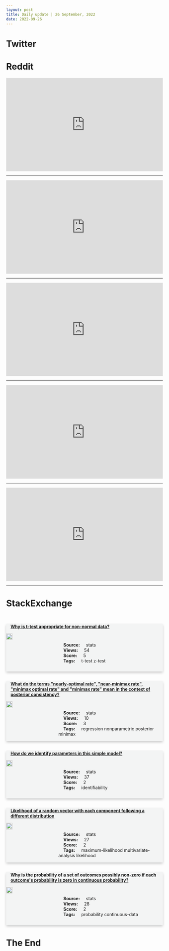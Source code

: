 ```yaml
---
layout: post
title: Daily update | 26 September, 2022
date: 2022-09-26
---
```


<script async src="https://platform.twitter.com/widgets.js" charset="utf-8"></script>


<script src='https://storage.ko-fi.com/cdn/scripts/overlay-widget.js'></script>
<script>
  kofiWidgetOverlay.draw('themldojo', {
    'type': 'floating-chat',
    'floating-chat.donateButton.text': 'Support me',
    'floating-chat.donateButton.background-color': '#f45d22',
    'floating-chat.donateButton.text-color': '#fff'
  });
</script>

# Twitter 

<blockquote class="twitter-tweet"><a href="https://twitter.com/timnitGebru/status/1573878151309971458"></a></blockquote>

<blockquote class="twitter-tweet"><a href="https://twitter.com/KirkDBorne/status/1573855545609842689"></a></blockquote>

<blockquote class="twitter-tweet"><a href="https://twitter.com/PR0GRAMMERHUM0R/status/1574111526868459520"></a></blockquote>

<blockquote class="twitter-tweet"><a href="https://twitter.com/ZaidZamanHamid/status/1574009729248104450"></a></blockquote>

<blockquote class="twitter-tweet"><a href="https://twitter.com/newscientist/status/1573924763118014464"></a></blockquote>

<blockquote class="twitter-tweet"><a href="https://twitter.com/fastdotai/status/1574182032149688325"></a></blockquote>

<blockquote class="twitter-tweet"><a href="https://twitter.com/stanfordnlp/status/1574065536232656897"></a></blockquote>

<blockquote class="twitter-tweet"><a href="https://twitter.com/arXiv_Daily/status/1574022866039087104"></a></blockquote>

<blockquote class="twitter-tweet"><a href="https://twitter.com/arXiv_Daily/status/1573923177516134401"></a></blockquote>

<blockquote class="twitter-tweet"><a href="https://twitter.com/arXiv_Daily/status/1573857029713985537"></a></blockquote>

# Reddit 

<iframe id="reddit-embed" src="https://www.redditmedia.com/r/MachineLearning/comments/xnbv8e/p_enhancing_local_detail_and_cohesion_by?ref_source=embed&amp;ref=share&amp;embed=true" sandbox="allow-scripts allow-same-origin allow-popups" style="border: none;" height="300" width="100%" scrolling="yes"></iframe>
<hr style="width:100%;text-align:left;margin-left:0">
<iframe id="reddit-embed" src="https://www.redditmedia.com/r/datascience/comments/xnjj69/imposter_syndrome_related_what_are_simplest?ref_source=embed&amp;ref=share&amp;embed=true" sandbox="allow-scripts allow-same-origin allow-popups" style="border: none;" height="300" width="100%" scrolling="yes"></iframe>
<hr style="width:100%;text-align:left;margin-left:0">
<iframe id="reddit-embed" src="https://www.redditmedia.com/r/MachineLearning/comments/xn9oqh/p_nvidia_a6000s_from_042h?ref_source=embed&amp;ref=share&amp;embed=true" sandbox="allow-scripts allow-same-origin allow-popups" style="border: none;" height="300" width="100%" scrolling="yes"></iframe>
<hr style="width:100%;text-align:left;margin-left:0">
<iframe id="reddit-embed" src="https://www.redditmedia.com/r/dataengineering/comments/xnamun/do_many_data_engineers_have_masters_degrees?ref_source=embed&amp;ref=share&amp;embed=true" sandbox="allow-scripts allow-same-origin allow-popups" style="border: none;" height="300" width="100%" scrolling="yes"></iframe>
<hr style="width:100%;text-align:left;margin-left:0">
<iframe id="reddit-embed" src="https://www.redditmedia.com/r/dataengineering/comments/xnessl/how_to_prepare_for_data_modeling_in_interview?ref_source=embed&amp;ref=share&amp;embed=true" sandbox="allow-scripts allow-same-origin allow-popups" style="border: none;" height="300" width="100%" scrolling="yes"></iframe>
<hr style="width:100%;text-align:left;margin-left:0">

<style>
.card {
box-shadow: 0 4px 8px 0 rgba(0,0,0,0.2);
transition: 0.3s;
width: 100%;
background-color: #F3F4F4;
}
p{
    margin-left:  3em;
    padding-top: 1em;
}
.part2{
    display: grid;
    grid-template-columns: 1fr 3fr;
}
h4{
    margin: 1em;
}

.card:hover {
box-shadow: 0 8px 16px 0 rgba(0,0,0,0.2);
}
b {
padding: 2px 16px;
}
</style>
  
# StackExchange 


  <br>
  <div class="card">
  <h4><a href='https://stats.stackexchange.com/questions/590023/why-is-t-test-appropriate-for-non-normal-data'>Why is t-test appropriate for non-normal data?</a></h4> 
  <div class="part2">
      <img src="https://cdn.sstatic.net/Sites/stats/Img/apple-touch-icon@2.png?v=344f57aa10cc" alt="Img missing!" style="width:40%">
      <p><b>Source:</b> stats<br><b>Views:</b> 54<br><b>Score:</b> 5<br><b>Tags:</b> <span class="badge badge-dark">t-test</span> <span class="badge badge-dark">z-test</span></p> 
  </div>
  </div>
      
  <br>
  <div class="card">
  <h4><a href='https://stats.stackexchange.com/questions/590044/what-do-the-terms-nearly-optimal-rate-near-minimax-rate-minimax-optimal-r'>What do the terms &quot;nearly-optimal rate&quot;, &quot;near-minimax rate&quot;, &quot;minimax optimal rate&quot; and &quot;minimax rate&quot; mean in the context of posterior consistency?</a></h4> 
  <div class="part2">
      <img src="https://cdn.sstatic.net/Sites/stats/Img/apple-touch-icon@2.png?v=344f57aa10cc" alt="Img missing!" style="width:40%">
      <p><b>Source:</b> stats<br><b>Views:</b> 10<br><b>Score:</b> 3<br><b>Tags:</b> <span class="badge badge-dark">regression</span> <span class="badge badge-dark">nonparametric</span> <span class="badge badge-dark">posterior</span> <span class="badge badge-dark">minimax</span></p> 
  </div>
  </div>
      
  <br>
  <div class="card">
  <h4><a href='https://stats.stackexchange.com/questions/589982/how-do-we-identify-parameters-in-this-simple-model'>How do we identify parameters in this simple model?</a></h4> 
  <div class="part2">
      <img src="https://cdn.sstatic.net/Sites/stats/Img/apple-touch-icon@2.png?v=344f57aa10cc" alt="Img missing!" style="width:40%">
      <p><b>Source:</b> stats<br><b>Views:</b> 37<br><b>Score:</b> 2<br><b>Tags:</b> <span class="badge badge-dark">identifiability</span></p> 
  </div>
  </div>
      
  <br>
  <div class="card">
  <h4><a href='https://stats.stackexchange.com/questions/589986/likelihood-of-a-random-vector-with-each-component-following-a-different-distribu'>Likelihood of a random vector with each component following a different distribution</a></h4> 
  <div class="part2">
      <img src="https://cdn.sstatic.net/Sites/stats/Img/apple-touch-icon@2.png?v=344f57aa10cc" alt="Img missing!" style="width:40%">
      <p><b>Source:</b> stats<br><b>Views:</b> 27<br><b>Score:</b> 2<br><b>Tags:</b> <span class="badge badge-dark">maximum-likelihood</span> <span class="badge badge-dark">multivariate-analysis</span> <span class="badge badge-dark">likelihood</span></p> 
  </div>
  </div>
      
  <br>
  <div class="card">
  <h4><a href='https://stats.stackexchange.com/questions/590041/why-is-the-probability-of-a-set-of-outcomes-possibly-non-zero-if-each-outcomes'>Why is the probability of a set of outcomes possibly non-zero if each outcome&#39;s probability is zero in continuous probability?</a></h4> 
  <div class="part2">
      <img src="https://cdn.sstatic.net/Sites/stats/Img/apple-touch-icon@2.png?v=344f57aa10cc" alt="Img missing!" style="width:40%">
      <p><b>Source:</b> stats<br><b>Views:</b> 28<br><b>Score:</b> 2<br><b>Tags:</b> <span class="badge badge-dark">probability</span> <span class="badge badge-dark">continuous-data</span></p> 
  </div>
  </div>
      
# The End